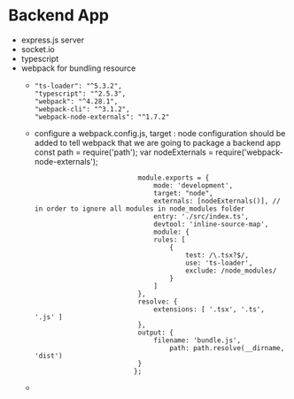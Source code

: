 Backend App
===========
- express.js server
- socket.io
- typescript
- webpack for bundling resource
    *     "ts-loader": "^5.3.2",
          "typescript": "^2.5.3",
          "webpack": "^4.28.1",
          "webpack-cli": "^3.1.2",
          "webpack-node-externals": "^1.7.2"
           
    * configure a webpack.config.js, target : node configuration should be added to tell webpack that we are going to package a backend app
                                    const path = require('path');
                                    var nodeExternals = require('webpack-node-externals');

                                    module.exports = {
                                        mode: 'development',
                                        target: "node",
                                        externals: [nodeExternals()], // in order to ignore all modules in node_modules folder
                                        entry: './src/index.ts',
                                        devtool: 'inline-source-map',
                                        module: {
                                        rules: [
                                            {
                                                test: /\.tsx?$/,
                                                use: 'ts-loader',
                                                exclude: /node_modules/
                                            }
                                        ]
                                    },
                                    resolve: {
                                        extensions: [ '.tsx', '.ts', '.js' ]
                                    },
                                    output: {
                                        filename: 'bundle.js',
                                            path: path.resolve(__dirname, 'dist')
                                    }
                                   };
    * 